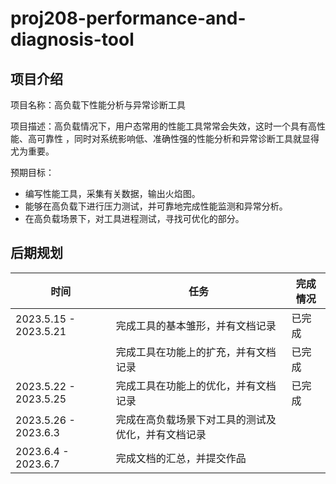 # proj208-performance-and-diagnosis-tool

## 项目介绍

项目名称：高负载下性能分析与异常诊断工具

项目描述：高负载情况下，用户态常用的性能工具常常会失效，这时一个具有高性能、高可靠性 ，同时对系统影响低、准确性强的性能分析和异常诊断工具就显得尤为重要。

预期目标：

- 编写性能工具，采集有关数据，输出火焰图。
- 能够在高负载下进行压力测试，并可靠地完成性能监测和异常分析。
- 在高负载场景下，对工具进程测试，寻找可优化的部分。

## 后期规划

| 时间                  | 任务                                               | 完成情况 |
| --------------------- | -------------------------------------------------- | -------- |
| 2023.5.15 - 2023.5.21 | 完成工具的基本雏形，并有文档记录                   | 已完成 |
|                       | 完成工具在功能上的扩充，并有文档记录               | 已完成 |
| 2023.5.22 - 2023.5.25 | 完成工具在功能上的优化，并有文档记录               | 已完成 |
| 2023.5.26 - 2023.6.3 | 完成在高负载场景下对工具的测试及优化，并有文档记录 |          |
| 2023.6.4 - 2023.6.7 | 完成文档的汇总，并提交作品                         |          |
